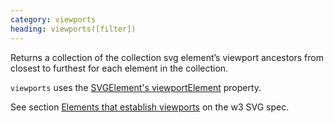 ```yaml
---
category: viewports
heading: viewports([filter])
---
```


Returns a collection of the collection svg element’s viewport ancestors from closest to furthest for each element in the collection.

`viewports` uses the [SVGElement's viewportElement](https://developer.mozilla.org/en-US/docs/Web/API/SVGElement) property.

See section [Elements that establish viewports](http://www.w3.org/TR/SVG/coords.html#ElementsThatEstablishViewports) on the w3 SVG spec.
